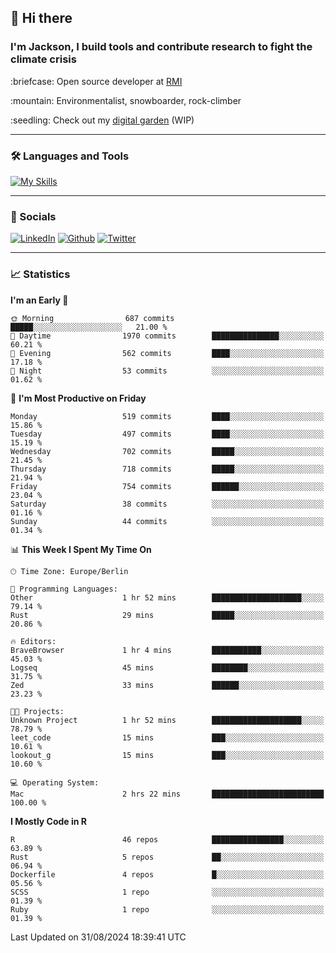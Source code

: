 ## :wave: Hi there
### I'm Jackson, I build tools and contribute research to fight the climate crisis
<p> :briefcase: Open source developer at <a href="https://rmi.org/" alt="RMI">RMI</a></p>
<p> :mountain: Environmentalist, snowboarder, rock-climber</p>
<p> :seedling: Check out my <a href="https://jdhoffa.github.io/" alt="digital garden">digital garden</a> (WIP) </p>

---

### :hammer_and_wrench: Languages and Tools

[![My Skills](https://skillicons.dev/icons?i=r,python,rust,docker,svelte,js,neovim,azure,postgresql,kubernetes,html,css&perline=6&theme=dark)](https://skillicons.dev)

---

### :iphone: Socials

[![LinkedIn](https://skillicons.dev/icons?i=linkedin&theme=dark)](https://www.linkedin.com/in/jackson-hoffart/) 
[![Github](https://skillicons.dev/icons?i=github&theme=dark)](https://github.com/jdhoffa) 
[![Twitter](https://skillicons.dev/icons?i=twitter&theme=dark)](https://twitter.com/jdhoffart) 

---

### :chart_with_upwards_trend: Statistics

 
<!--START_SECTION:waka-->
**I'm an Early 🐤** 

```text
🌞 Morning                687 commits         █████░░░░░░░░░░░░░░░░░░░░   21.00 % 
🌆 Daytime                1970 commits        ███████████████░░░░░░░░░░   60.21 % 
🌃 Evening                562 commits         ████░░░░░░░░░░░░░░░░░░░░░   17.18 % 
🌙 Night                  53 commits          ░░░░░░░░░░░░░░░░░░░░░░░░░   01.62 % 
```
📅 **I'm Most Productive on Friday** 

```text
Monday                   519 commits         ████░░░░░░░░░░░░░░░░░░░░░   15.86 % 
Tuesday                  497 commits         ████░░░░░░░░░░░░░░░░░░░░░   15.19 % 
Wednesday                702 commits         █████░░░░░░░░░░░░░░░░░░░░   21.45 % 
Thursday                 718 commits         █████░░░░░░░░░░░░░░░░░░░░   21.94 % 
Friday                   754 commits         ██████░░░░░░░░░░░░░░░░░░░   23.04 % 
Saturday                 38 commits          ░░░░░░░░░░░░░░░░░░░░░░░░░   01.16 % 
Sunday                   44 commits          ░░░░░░░░░░░░░░░░░░░░░░░░░   01.34 % 
```


📊 **This Week I Spent My Time On** 

```text
🕑︎ Time Zone: Europe/Berlin

💬 Programming Languages: 
Other                    1 hr 52 mins        ████████████████████░░░░░   79.14 % 
Rust                     29 mins             █████░░░░░░░░░░░░░░░░░░░░   20.86 % 

🔥 Editors: 
BraveBrowser             1 hr 4 mins         ███████████░░░░░░░░░░░░░░   45.03 % 
Logseq                   45 mins             ████████░░░░░░░░░░░░░░░░░   31.75 % 
Zed                      33 mins             ██████░░░░░░░░░░░░░░░░░░░   23.23 % 

🐱‍💻 Projects: 
Unknown Project          1 hr 52 mins        ████████████████████░░░░░   78.79 % 
leet_code                15 mins             ███░░░░░░░░░░░░░░░░░░░░░░   10.61 % 
lookout_g                15 mins             ███░░░░░░░░░░░░░░░░░░░░░░   10.60 % 

💻 Operating System: 
Mac                      2 hrs 22 mins       █████████████████████████   100.00 % 
```

**I Mostly Code in R** 

```text
R                        46 repos            ████████████████░░░░░░░░░   63.89 % 
Rust                     5 repos             ██░░░░░░░░░░░░░░░░░░░░░░░   06.94 % 
Dockerfile               4 repos             █░░░░░░░░░░░░░░░░░░░░░░░░   05.56 % 
SCSS                     1 repo              ░░░░░░░░░░░░░░░░░░░░░░░░░   01.39 % 
Ruby                     1 repo              ░░░░░░░░░░░░░░░░░░░░░░░░░   01.39 % 
```




 Last Updated on 31/08/2024 18:39:41 UTC
<!--END_SECTION:waka-->
